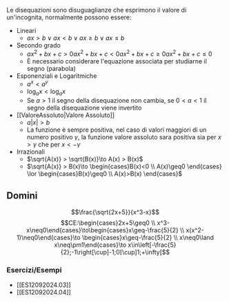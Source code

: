 Le disequazioni sono disuguaglianze che esprimono il valore di un'incognita, normalmente possono essere:
- Lineari
	- $ax>b\lor ax<b\lor ax\geq b\lor ax\leq b$
- Secondo grado
	- $ax^2+bx+c > 0 ax^2+bx+c < 0 ax^2+bx+c \geq 0 ax^2+bx+c \leq 0$ 
	- È necessario considerare l'equazione associata per studiarne il segno (parabola)
- Esponenziali e Logaritmiche
	- $a^x<a^y$
	- $\log_{a}{x}<\log_{a}{x}$
	- Se $a>1$ il segno della disequazione non cambia, se $0<a<1$ il segno della disequazione viene invertito
- [[ValoreAssoluto|Valore Assoluto]]
	- $a|x|>b$
	- La funzione è sempre positiva, nel caso di valori maggiori di un numero positivo $\gamma$, la funzione valore assoluto sara positiva sia per $x>\gamma$ che per $x<-\gamma$
- Irrazionali
	- $\sqrt{A(x)} > \sqrt{B(x)}\to A(x) > B(x)$
	- $\sqrt{A(x)} > B(x)\to \begin{cases}B(x)<0 \\ A(x)\geq0 \end{cases} \lor \begin{cases}B(x)\geq0 \\ A(x)>B(x) \end{cases}$
## Domini
$$\frac{\sqrt{2x+5}}{x^3-x}$$
$$CE:\begin{cases}2x+5\geq0 \\ x^3-x\neq0\end{cases}\to\begin{cases}x\geq-\frac{5}{2} \\ x(x^2-1)\neq0\end{cases}\to \begin{cases}x\geq-\frac{5}{2} \\ x\neq0\land x\neq\pm1\end{cases}\to x\in\left[-\frac{5}{2};-1\right[\cup]-1;0[\cup]1;+\infty[$$
### Esercizi/Esempi
- [[ES12092024.03]]
- [[ES12092024.04]]